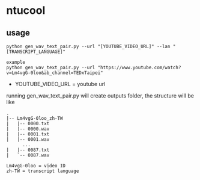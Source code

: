 # ntucool


## usage
```
python gen_wav_text_pair.py --url "[YOUTUBE_VIDEO_URL]" --lan "[TRANSCRIPT_LANGUAGE]"

example
python gen_wav_text_pair.py --url "https://www.youtube.com/watch?v=Lm4vgG-0loo&ab_channel=TEDxTaipei"
````
* YOUTUBE_VIDEO_URL = youtube url


running gen_wav_text_pair.py will create outputs folder, the structure will be like
```
.
|-- Lm4vgG-0loo_zh-TW
|   |-- 0000.txt
|   |-- 0000.wav
|   |-- 0001.txt
|   |-- 0001.wav
      ...
|   |-- 0087.txt
|   `-- 0087.wav

Lm4vgG-0loo = video ID
zh-TW = transcript language
````
